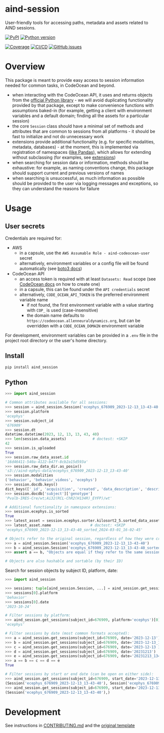 # aind-session

User-friendly tools for accessing paths, metadata and assets related to AIND sessions.

[![PyPI](https://img.shields.io/pypi/v/aind-session.svg?label=PyPI&color=blue)](https://pypi.org/project/aind-session/)
[![Python version](https://img.shields.io/pypi/pyversions/aind-session)](https://pypi.org/project/aind-session/)

[![Coverage](https://img.shields.io/codecov/c/github/AllenNeuralDynamics/aind-session?logo=codecov)](https://app.codecov.io/github/AllenNeuralDynamics/aind-session)
[![CI/CD](https://img.shields.io/github/actions/workflow/status/AllenNeuralDynamics/aind-session/publish.yml?label=CI/CD&logo=github)](https://github.com/AllenNeuralDynamics/aind-session/actions/workflows/publish.yml)
[![GitHub issues](https://img.shields.io/github/issues/AllenNeuralDynamics/aind-session?logo=github)](https://github.com/AllenNeuralDynamics/aind-session/issues)

# Overview
This package is meant to provide easy access to session information needed for common tasks, in CodeOcean and beyond. 

- when interacting with the CodeOcean API, it uses and returns objects from the [official Python library](https://github.com/codeocean/codeocean-sdk-python) - we will avoid duplicating functionality provided by that package, except to make convenience functions with assumptions baked-in (for example, getting a client with environment variables and a default domain; finding all the assets for a particular session)
- the core `Session` class should have a minimal set of methods and attributes that are common to sessions from all platforms - it should be fast to initialize and not do unnecessary work
- extensions provide additional functionality (e.g. for specific modalities,
  metadata, databases) - at the moment, this is implemented via registration of
  namespaces ([like
  Pandas](https://pandas.pydata.org/docs/development/extending.html)), which
  allows for extending without subclassing (for examples, see [extensions](https://github.com/AllenNeuralDynamics/aind-session/blob/main/src/aind_session/extensions))
- when searching for session data or information, methods should be exhaustive: for example, as naming conventions change, this package should support current and previous versions of names
- when searching is unsuccessful, as much information as possible should be provided to the user via logging messages and exceptions, so they can understand the reasons for failure

# Usage

## User secrets
Credentials are required for:
  - AWS
    - in a capsule, use the `AWS Assumable Role - aind-codeocean-user` secret
    - alternatively, environment variables or a config file will
      be found automatically (see [boto3 docs](https://boto3.amazonaws.com/v1/documentation/api/latest/guide/credentials.html))
  - CodeOcean API
    - an access token is required with at least `Datasets: Read` scope (see
      [CodeOcean
      docs](https://docs.codeocean.com/user-guide/code-ocean-api/authentication)
      on how to create one)
    - in a capsule, this can be found under the `API credentials` secret
    - alternatively, `CODE_OCEAN_API_TOKEN` is the preferred environment variable name 
        - if not found, the first environment variable with a value starting with `COP_` is used (case-insensitive)
      - the domain name defaults to `https://codeocean.allenneuraldynamics.org`, but can be overridden with a `CODE_OCEAN_DOMAIN` environment variable

For development, environment variables can be provided in a `.env` file in the project root directory or the user's home directory.

## Install
```bash
pip install aind_session
```

## Python
```python
>>> import aind_session

# Common attributes available for all sessions:
>>> session = aind_session.Session('ecephys_676909_2023-12-13_13-43-40')
>>> session.platform
'ecephys'
>>> session.subject_id
'676909'
>>> session.dt
datetime.datetime(2023, 12, 13, 13, 43, 40)
>>> len(session.data_assets)            # doctest: +SKIP
42
>>> session.is_uploaded
True
>>> session.raw_data_asset.id
'16d46411-540a-4122-b47f-8cb2a15d593a'
>>> session.raw_data_dir.as_posix()
's3://aind-ephys-data/ecephys_676909_2023-12-13_13-43-40'
>>> session.modalities
('behavior', 'behavior_videos', 'ecephys')
>>> session.docdb.keys()
dict_keys(['_id', 'acquisition', 'created', 'data_description', 'describedBy', 'external_links', 'instrument', 'last_modified', 'location', 'metadata_status', 'name', 'procedures', 'processing', 'rig', 'schema_version', 'session', 'subject'])
>>> session.docdb['subject']['genotype']
'Pvalb-IRES-Cre/wt;Ai32(RCL-ChR2(H134R)_EYFP)/wt'

# Additional functionality in namespace extensions:
>>> session.ecephys.is_sorted
True
>>> latest_asset = session.ecephys.sorter.kilosort2_5.sorted_data_assets[-1]
>>> latest_asset.name                  # doctest: +SKIP
'ecephys_676909_2023-12-13_13-43-40_sorted_2024-03-01_16-02-45'

# Objects refer to the original session, regardless of how they were created:
>>> a = aind_session.Session('ecephys_676909_2023-12-13_13-43-40')
>>> b = aind_session.Session('ecephys_676909_2023-12-13_13-43-40_sorted_2024-03-01_16-02-45')
>>> assert a == b, "Objects are equal if they refer to the same session ID"

# Objects are also hashable and sortable (by their ID)
```

Search for session objects by subject ID, platform, date:
```python
>>> import aind_session

>>> sessions: tuple[aind_session.Session, ...] = aind_session.get_sessions(subject_id=676909)
>>> sessions[0].platform
'behavior'
>>> sessions[0].date
'2023-10-24'

# Filter sessions by platform:
>>> aind_session.get_sessions(subject_id=676909, platform='ecephys')[0].platform
'ecephys'

# Filter sessions by date (most common formats accepted):
>>> a = aind_session.get_sessions(subject_id=676909, date='2023-12-13')
>>> b = aind_session.get_sessions(subject_id=676909, date='2023-12-13_13-43-40')
>>> c = aind_session.get_sessions(subject_id=676909, date='2023-12-13 13:43:40')
>>> d = aind_session.get_sessions(subject_id=676909, date='20231213')
>>> e = aind_session.get_sessions(subject_id=676909, date='20231213_134340')
>>> a == b == c == d == e
True

# Filter sessions by start or end date (can be open on either side):
>>> aind_session.get_sessions(subject_id=676909, start_date='2023-12-13')
(Session('ecephys_676909_2023-12-13_13-43-40'), Session('ecephys_676909_2023-12-14_12-43-11'))
>>> aind_session.get_sessions(subject_id=676909, start_date='2023-12-13', end_date='2023-12-14_10-00-00')
(Session('ecephys_676909_2023-12-13_13-43-40'),)

```

# Development
See instructions in [CONTRIBUTING.md](https://github.com/AllenNeuralDynamics/aind-session/blob/main/CONTRIBUTING.md) and the [original template](https://github.com/AllenInstitute/copier-pdm-npc/blob/main/README.md)
